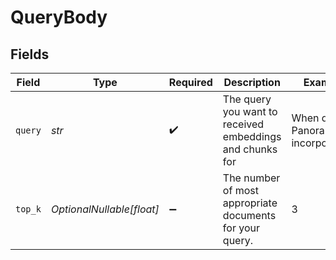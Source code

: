 # QueryBody


## Fields

| Field                                                    | Type                                                     | Required                                                 | Description                                              | Example                                                  |
| -------------------------------------------------------- | -------------------------------------------------------- | -------------------------------------------------------- | -------------------------------------------------------- | -------------------------------------------------------- |
| `query`                                                  | *str*                                                    | :heavy_check_mark:                                       | The query you want to received embeddings and chunks for | When does Panora incorporated?                           |
| `top_k`                                                  | *OptionalNullable[float]*                                | :heavy_minus_sign:                                       | The number of most appropriate documents for your query. | 3                                                        |